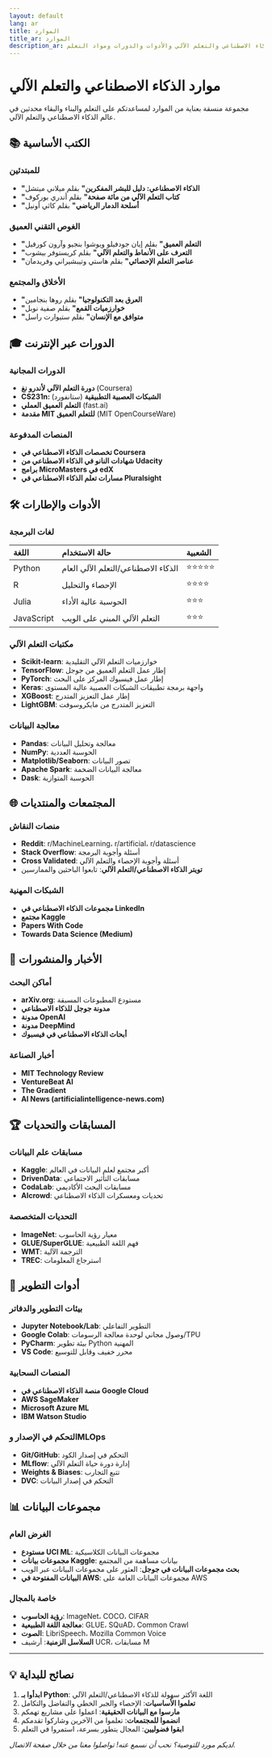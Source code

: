 ```yaml
---
layout: default
lang: ar
title: الموارد
title_ar: الموارد
description_ar: مجموعة منسقة من موارد الذكاء الاصطناعي والتعلم الآلي والأدوات والدورات ومواد التعلم
---
```


# موارد الذكاء الاصطناعي والتعلم الآلي

مجموعة منسقة بعناية من الموارد لمساعدتكم على التعلم والبناء والبقاء محدثين في عالم الذكاء الاصطناعي والتعلم الآلي.

## 📚 الكتب الأساسية

### للمبتدئين
- **"الذكاء الاصطناعي: دليل للبشر المفكرين"** بقلم ميلاني ميتشل
- **"كتاب التعلم الآلي من مائة صفحة"** بقلم أندري بوركوف
- **"أسلحة الدمار الرياضي"** بقلم كاثي أونيل

### الغوص التقني العميق
- **"التعلم العميق"** بقلم إيان جودفيلو ويوشوا بنجيو وآرون كورفيل
- **"التعرف على الأنماط والتعلم الآلي"** بقلم كريستوفر بيشوب
- **"عناصر التعلم الإحصائي"** بقلم هاستي وتيبشيراني وفريدمان

### الأخلاق والمجتمع
- **"العرق بعد التكنولوجيا"** بقلم روها بنجامين
- **"خوارزميات القمع"** بقلم صفية نوبل
- **"متوافق مع الإنسان"** بقلم ستيوارت راسل

## 🎓 الدورات عبر الإنترنت

### الدورات المجانية
- **دورة التعلم الآلي لأندرو نغ** (Coursera)
- **CS231n: الشبكات العصبية التطبيقية** (ستانفورد)
- **التعلم العميق العملي** (fast.ai)
- **مقدمة MIT للتعلم العميق** (MIT OpenCourseWare)

### المنصات المدفوعة
- **تخصصات الذكاء الاصطناعي في Coursera**
- **شهادات النانو في الذكاء الاصطناعي من Udacity**
- **برامج MicroMasters في edX**
- **مسارات تعلم الذكاء الاصطناعي في Pluralsight**

## 🛠️ الأدوات والإطارات

### لغات البرمجة
| اللغة | حالة الاستخدام | الشعبية |
|:------|:-------------|:--------|
| Python | الذكاء الاصطناعي/التعلم الآلي العام | ⭐⭐⭐⭐⭐ |
| R | الإحصاء والتحليل | ⭐⭐⭐⭐ |
| Julia | الحوسبة عالية الأداء | ⭐⭐⭐ |
| JavaScript | التعلم الآلي المبني على الويب | ⭐⭐⭐ |

### مكتبات التعلم الآلي
- **Scikit-learn**: خوارزميات التعلم الآلي التقليدية
- **TensorFlow**: إطار عمل التعلم العميق من جوجل
- **PyTorch**: إطار عمل فيسبوك المركز على البحث
- **Keras**: واجهة برمجة تطبيقات الشبكات العصبية عالية المستوى
- **XGBoost**: إطار عمل التعزيز المتدرج
- **LightGBM**: التعزيز المتدرج من مايكروسوفت

### معالجة البيانات
- **Pandas**: معالجة وتحليل البيانات
- **NumPy**: الحوسبة العددية
- **Matplotlib/Seaborn**: تصور البيانات
- **Apache Spark**: معالجة البيانات الضخمة
- **Dask**: الحوسبة المتوازية

## 🌐 المجتمعات والمنتديات

### منصات النقاش
- **Reddit**: r/MachineLearning، r/artificial، r/datascience
- **Stack Overflow**: أسئلة وأجوبة البرمجة
- **Cross Validated**: أسئلة وأجوبة الإحصاء والتعلم الآلي
- **تويتر الذكاء الاصطناعي/التعلم الآلي**: تابعوا الباحثين والممارسين

### الشبكات المهنية
- **مجموعات الذكاء الاصطناعي في LinkedIn**
- **مجتمع Kaggle**
- **Papers With Code**
- **Towards Data Science (Medium)**

## 📰 الأخبار والمنشورات

### أماكن البحث
- **arXiv.org**: مستودع المطبوعات المسبقة
- **مدونة جوجل للذكاء الاصطناعي**
- **مدونة OpenAI**
- **مدونة DeepMind**
- **أبحاث الذكاء الاصطناعي في فيسبوك**

### أخبار الصناعة
- **MIT Technology Review**
- **VentureBeat AI**
- **The Gradient**
- **AI News (artificialintelligence-news.com)**

## 🏆 المسابقات والتحديات

### مسابقات علم البيانات
- **Kaggle**: أكبر مجتمع لعلم البيانات في العالم
- **DrivenData**: مسابقات التأثير الاجتماعي
- **CodaLab**: مسابقات البحث الأكاديمي
- **AIcrowd**: تحديات ومعسكرات الذكاء الاصطناعي

### التحديات المتخصصة
- **ImageNet**: معيار رؤية الحاسوب
- **GLUE/SuperGLUE**: فهم اللغة الطبيعية
- **WMT**: الترجمة الآلية
- **TREC**: استرجاع المعلومات

## 🔧 أدوات التطوير

### بيئات التطوير والدفاتر
- **Jupyter Notebook/Lab**: التطوير التفاعلي
- **Google Colab**: وصول مجاني لوحدة معالجة الرسومات/TPU
- **PyCharm**: بيئة تطوير Python المهنية
- **VS Code**: محرر خفيف وقابل للتوسيع

### المنصات السحابية
- **منصة الذكاء الاصطناعي في Google Cloud**
- **AWS SageMaker**
- **Microsoft Azure ML**
- **IBM Watson Studio**

### التحكم في الإصدار وMLOps
- **Git/GitHub**: التحكم في إصدار الكود
- **MLflow**: إدارة دورة حياة التعلم الآلي
- **Weights & Biases**: تتبع التجارب
- **DVC**: التحكم في إصدار البيانات

## 📊 مجموعات البيانات

### الغرض العام
- **مستودع UCI ML**: مجموعات البيانات الكلاسيكية
- **مجموعات بيانات Kaggle**: بيانات مساهمة من المجتمع
- **بحث مجموعات البيانات في جوجل**: العثور على مجموعات البيانات عبر الويب
- **البيانات المفتوحة في AWS**: مجموعات البيانات العامة على AWS

### خاصة بالمجال
- **رؤية الحاسوب**: ImageNet، COCO، CIFAR
- **معالجة اللغة الطبيعية**: GLUE، SQuAD، Common Crawl
- **الصوت**: LibriSpeech، Mozilla Common Voice
- **السلاسل الزمنية**: أرشيف UCR، مسابقات M

---

## 💡 نصائح للبداية

1. **ابدأوا بـ Python**: اللغة الأكثر سهولة للذكاء الاصطناعي/التعلم الآلي
2. **تعلموا الأساسيات**: الإحصاء والجبر الخطي والتفاضل والتكامل
3. **مارسوا مع البيانات الحقيقية**: اعملوا على مشاريع تهمكم
4. **انضموا للمجتمعات**: تعلموا من الآخرين وشاركوا تقدمكم
5. **ابقوا فضوليين**: المجال يتطور بسرعة، استمروا في التعلم

*لديكم مورد للتوصية؟ نحب أن نسمع عنه! تواصلوا معنا من خلال صفحة الاتصال.*
